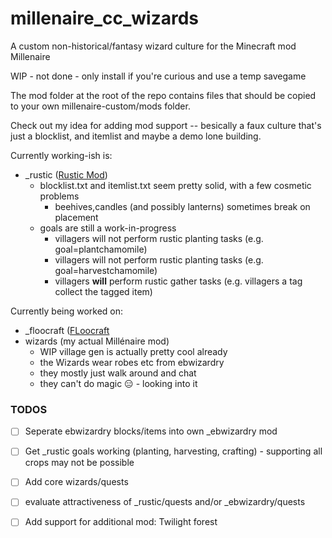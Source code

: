 # millenaire_cc_wizards
A custom non-historical/fantasy wizard culture for the Minecraft mod Millenaire

WIP - not done - only install if you're curious and use a temp savegame

The mod folder at the root of the repo contains files that should be copied to your own millenaire-custom/mods folder.

Check out my idea for adding mod support -- besically a faux culture that's just a blocklist, and itemlist and maybe a demo lone building. 

  Currently working-ish is: 
  * _rustic ([Rustic Mod](https://github.com/the-realest-stu/Rustic/wiki))
      * blocklist.txt and itemlist.txt seem pretty solid, with a few cosmetic problems
          * beehives,candles (and possibly lanterns)  sometimes break on placement
      * goals are still a work-in-progress
          * villagers will not perform rustic planting tasks (e.g.  goal=plantchamomile)
          * villagers will not perform rustic planting tasks (e.g.  goal=harvestchamomile)
          * villagers **will** perform rustic gather tasks (e.g. villagers a tag collect the tagged item)
  
  Currently being worked on:
  * _floocraft ([FLoocraft](https://minecraft.curseforge.com/projects/floocraft)
  * wizards (my actual Millénaire mod)
      * WIP village gen is actually pretty cool already
      * the Wizards wear robes etc from ebwizardry
      * they mostly just walk around and chat
      * they can't do magic :expressionless: - looking into it

### TODOS

- [ ] Seperate ebwizardry blocks/items into own \_ebwizardry mod 

- [ ] Get \_rustic goals working (planting, harvesting, crafting) - supporting all crops may not be possible

- [ ] Add core wizards/quests

- [ ] evaluate attractiveness of \_rustic/quests and/or \_ebwizardry/quests 

- [ ] Add support for additional mod: Twilight forest


